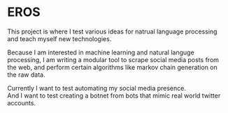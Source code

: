 # EROS
This project is where I test various ideas for natrual language processing and teach myself new technologies.

Because I am interested in machine learning and natural languge processing, 
I am writing a modular tool to scrape social media posts from the web, 
and perform certain algorithms like markov chain generation on the raw data.

Currently I want to test automating my social media presence.  
And I want to test creating a botnet from bots that mimic real world twitter accounts.  
